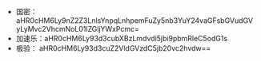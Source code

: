 * 国密：aHR0cHM6Ly9nZ2Z3LnlsYnpqLnhpemFuZy5nb3YuY24vaGFsbGVudGVyLyMvc2VhcmNoL01lZGljYWxPcmc=
* 加速乐：aHR0cHM6Ly93d3cubXBzLmdvdi5jbi9pbmRleC5odG1s
* 极验： aHR0cHM6Ly93d3cuZ2VldGVzdC5jb20vc2hvdw==